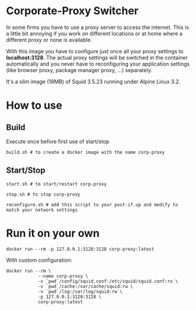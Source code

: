 Corporate-Proxy Switcher
=====

In some firms you have to use a proxy server to access the internet.
This is a little bit annoying if you work on different locations or
at home where a different proxy or none is available.

With this image you have to configure just once all your proxy
settings to **localhost:3128**. The actual proxy settings will be switched
in the container automatically and you never have to reconfiguring your
application settings (like browser proxy, package manager proxy, ...) separately.


It's a slim image (18MB) of Squid 3.5.23 running under Alpine Linux 3.2.

How to use
=========

Build
-----
Execute once before first use of start/stop
```
build.sh # to create a docker image with the name corp-proxy
```

Start/Stop
-----

```
start.sh # to start/restart corp-proxy
```

```
stop.sh # to stop corp-proxy
```

```
reconfigure.sh # add this script to your post-if.up and modify to match your network settings
```


Run it on your own
==========

```
docker run --rm -p 127.0.0.1:3128:3128 corp-proxy:latest
```

With custom configuration:

```
docker run --rm \
            --name corp-proxy \
            -v `pwd`/config/squid.conf:/etc/squid/squid.conf:ro \
            -v `pwd`/cache:/var/cache/squid:rw \
            -v `pwd`/log:/var/log/squid:rw \
            -p 127.0.0.1:3128:3128 \
            corp-proxy:latest
```
